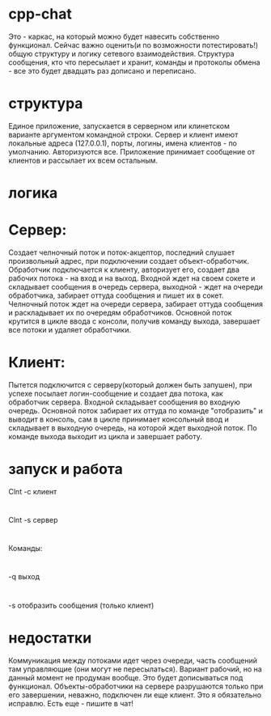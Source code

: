 # cpp-chat
Это - каркас, на который можно будет навесить собственно функционал. Сейчас важно оценить(и по возможности потестировать!) общую структуру и логику сетевого взаимодействия. Структура сообщения, кто что пересылает и хранит, команды и протоколы обмена - все это будет двадцать раз дописано и переписано. 
# структура 
Единое приложение, запускается в серверном или клинетском варианте аргументом командной строки. Сервер и клиент имеют локальные адреса (127.0.0.1), порты, логины, имена клиентов - по умолчанию. Авторизуются все. Приложение принимает сообщение от клиентов и рассылает их всем остальным.
# логика
# Сервер:
Создает челночный поток и поток-акцептор, последний слушает произвольный адрес, при подключении создает объект-обработчик. Обработчик подключается к клиенту, авторизует его, создает два рабочих потока - на вход и на выход. Входной ждет на своем сокете и складывает сообщения в очередь сервера, выходной - ждет на очереди обработчика, забирает оттуда сообщения и пишет их в сокет. Челночный поток ждет на очереди сервера, забирает оттуда сообщения и раскладывает их по очередям обработчиков. Основной поток крутится в цикле ввода с консоли, получив команду выхода, завершает все потоки и удаляет обработчики.
# Клиент:
Пытется подключится с серверу(который должен быть запушен), при успехе посылает логин-сообщение и создает два потока, как обработчик сервера. Входной складывает сообщения во входную очередь. Основной поток забирает их оттуда по команде "отобразить"
и выводит в консоль, сам в цикле принимает консольный ввод и складывает в выходную очередь, на которой ждет выходной поток. По команде выхода выходит из цикла и завершает работу.
# запуск и работа
 Clnt -c клиент
 #
 Clnt -s сервер
 #
 Команды:
 #
 -q выход
 #
 -s отобразить сообщения (только клиент)
 #
# недостатки
 Коммуникация между потоками идет через очереди, часть сообщений там управляющие (они могут не пересылаться). Вариант рабочий, но на данный момент не продуман вообще. Это будет дописываться под функционал.
 Объекты-обработчики на сервере разрушаются только при его завершении, неважно, подключен ли еще клиент. Это я обязательно исправлю.
 Есть еще - пишите в чат!
